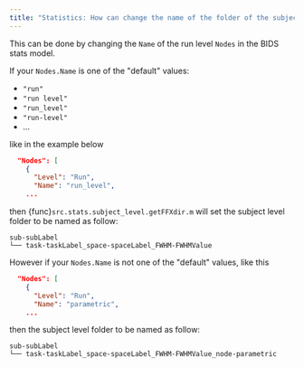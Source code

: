 ```yaml
---
title: "Statistics: How can change the name of the folder of the subject level analysis?"
---
```


This can be done by changing the `Name` of the run level `Nodes`
in the BIDS stats model.

If your `Nodes.Name` is one of the "default" values:

- `"run"`
- `"run level"`
- `"run_level"`
- `"run-level"`
- ...

like in the example below

```json
  "Nodes": [
    {
      "Level": "Run",
      "Name": "run_level",
    ...
```

then {func}`src.stats.subject_level.getFFXdir.m` will set the subject level folder to be named as follow:

```text
sub-subLabel
└── task-taskLabel_space-spaceLabel_FWHM-FWHMValue
```

However if your `Nodes.Name` is not one of the "default" values, like this

```json
  "Nodes": [
    {
      "Level": "Run",
      "Name": "parametric",
    ...
```

then the subject level folder to be named as follow:

```text
sub-subLabel
└── task-taskLabel_space-spaceLabel_FWHM-FWHMValue_node-parametric
```
